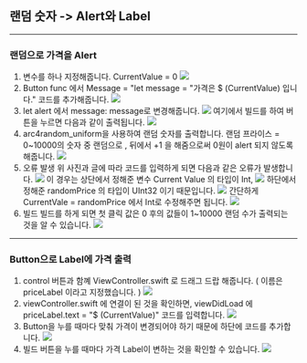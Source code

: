 ## 랜덤 숫자 -> Alert와 Label
---
### 랜덤으로 가격을 Alert

1. 변수를 하나 지정해줍니다.
CurrentValue = 0
![](https://images.velog.io/images/everytime79/post/67d105a1-8d67-4999-9183-757c6ed1b23d/%E1%84%89%E1%85%B3%E1%84%8F%E1%85%B3%E1%84%85%E1%85%B5%E1%86%AB%E1%84%89%E1%85%A3%E1%86%BA%202020-12-09%2019.04.42.png)
2. Button func 에서 
Message = "let message = "가격은 $ \(CurrentValue) 입니다." 코드를 추가해줍니다. 
![](https://images.velog.io/images/everytime79/post/3d7cbbc2-452d-421b-9104-d8c1aabfc89b/%E1%84%89%E1%85%B3%E1%84%8F%E1%85%B3%E1%84%85%E1%85%B5%E1%86%AB%E1%84%89%E1%85%A3%E1%86%BA%202020-12-09%2019.02.39.png)
3. let alert 에서 message: message로 변경해줍니다.
![](https://images.velog.io/images/everytime79/post/bec81fa0-dc36-421c-9fa0-31d672790701/%E1%84%89%E1%85%B3%E1%84%8F%E1%85%B3%E1%84%85%E1%85%B5%E1%86%AB%E1%84%89%E1%85%A3%E1%86%BA%202020-12-09%2019.02.22.png)
여기에서 빌드를 하여 버튼을 누르면 다음과 같이 출력됩니다. 
![](https://images.velog.io/images/everytime79/post/bb42f05b-1df6-4243-8792-433cc912b99f/Simulator%20Screen%20Shot%20-%20iPhone%2011%20Pro%20Max%20-%202020-12-09%20at%2019.06.14.png)
4. arc4random_uniform을 사용하여 랜덤 숫자를 출력합니다.
랜덤 프라이스 = 0~10000의 숫자 중 랜덤으로 , 뒤에서 +1 을 해줌으로써 0원이 alert 되지 않도록 해줍니다.
![](https://images.velog.io/images/everytime79/post/c5fb7d35-0883-451a-a1da-e5d3a83f99ad/%E1%84%89%E1%85%B3%E1%84%8F%E1%85%B3%E1%84%85%E1%85%B5%E1%86%AB%E1%84%89%E1%85%A3%E1%86%BA%202020-12-09%2019.09.40.png)
5. 오류 발생
위 사진과 글에 따라 코드를 입력하게 되면 다음과 같은 오류가 발생합니다.
![](https://images.velog.io/images/everytime79/post/68c49578-0daf-4e03-9aa1-ebbce2f93535/%E1%84%89%E1%85%B3%E1%84%8F%E1%85%B3%E1%84%85%E1%85%B5%E1%86%AB%E1%84%89%E1%85%A3%E1%86%BA%202020-12-09%2019.12.02.png)
이 경우는 상단에서 정해준 변수 Current Value 의 타입이 Int,
![](https://images.velog.io/images/everytime79/post/3ec907c4-7954-468c-b624-f495ed1ff2f4/%E1%84%89%E1%85%B3%E1%84%8F%E1%85%B3%E1%84%85%E1%85%B5%E1%86%AB%E1%84%89%E1%85%A3%E1%86%BA%202020-12-09%2019.11.54.png)
하단에서 정해준 randomPrice 의 타입이 UInt32 이기 때문입니다.
![](https://images.velog.io/images/everytime79/post/f562fc8e-7e1c-4c36-841a-1bcf0cd9b89c/%E1%84%89%E1%85%B3%E1%84%8F%E1%85%B3%E1%84%85%E1%85%B5%E1%86%AB%E1%84%89%E1%85%A3%E1%86%BA%202020-12-09%2019.12.11.png)
간단하게 CurrentVale = randomPrice 에서 Int로 수정해주면 됩니다.
![](https://images.velog.io/images/everytime79/post/3bf38745-5368-443c-8537-753884c10913/%E1%84%89%E1%85%B3%E1%84%8F%E1%85%B3%E1%84%85%E1%85%B5%E1%86%AB%E1%84%89%E1%85%A3%E1%86%BA%202020-12-09%2019.15.49.png)
6. 빌드
빌드를 하게 되면 첫 클릭 값은 0 후의 값들이 1~10000 랜덤 수가 출력되는 것을 알 수 있습니다. 
![](https://images.velog.io/images/everytime79/post/4d4bc802-7cd5-414e-bf6c-482c4b0be0e3/Simulator%20Screen%20Shot%20-%20iPhone%2011%20Pro%20Max%20-%202020-12-09%20at%2019.19.48.png)

---
### Button으로 Label에 가격 출력

1. control 버튼과 함꼐 ViewController.swift 로 드래그 드랍 해줍니다.
( 이름은 priceLabel 이라고 지정했습니다. )
![](https://images.velog.io/images/everytime79/post/527627b8-d833-40eb-a598-041afbc95cac/%E1%84%89%E1%85%B3%E1%84%8F%E1%85%B3%E1%84%85%E1%85%B5%E1%86%AB%E1%84%89%E1%85%A3%E1%86%BA%202020-12-09%2019.23.51.png)
2. viewController.swift 에 연결이 된 것을 확인하면, viewDidLoad 에 
priceLabel.text = "$ \(CurrentValue)" 코드를 입력합니다.
![](https://images.velog.io/images/everytime79/post/bbe6ae6e-6574-464e-bb57-943d042f9030/%E1%84%89%E1%85%B3%E1%84%8F%E1%85%B3%E1%84%85%E1%85%B5%E1%86%AB%E1%84%89%E1%85%A3%E1%86%BA%202020-12-09%2019.24.50.png)
3. Button을 누를 때마다 맞춰 가격이 변경되어야 하기 때문에 하단에 코드를 추가합니다.
![](https://images.velog.io/images/everytime79/post/6d5024f0-50b6-4872-a00b-d5f10c2286cb/%E1%84%89%E1%85%B3%E1%84%8F%E1%85%B3%E1%84%85%E1%85%B5%E1%86%AB%E1%84%89%E1%85%A3%E1%86%BA%202020-12-09%2019.29.56.png)
4. 빌드
버튼을 누를 때마다 가격 Label이 변하는 것을 확인할 수 있습니다.
![](https://images.velog.io/images/everytime79/post/a6494ce0-9116-4b63-bfd3-860b1ae2cc5a/Simulator%20Screen%20Shot%20-%20iPhone%2011%20Pro%20Max%20-%202020-12-09%20at%2019.34.47.png)




